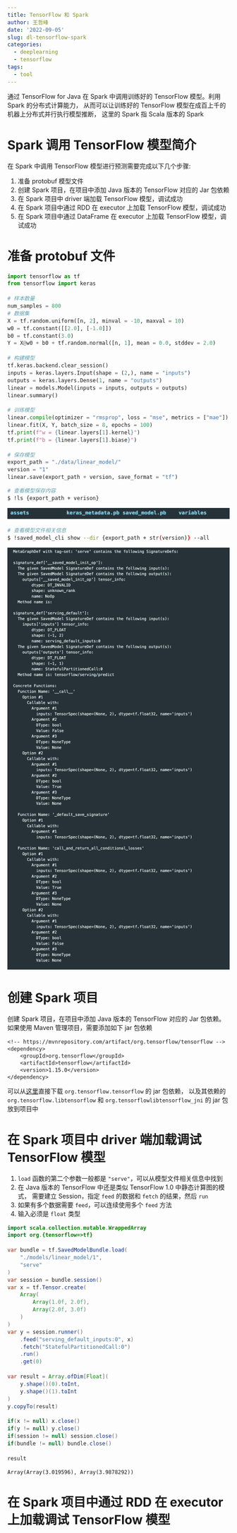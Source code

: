 ```yaml
---
title: TensorFlow 和 Spark
author: 王哲峰
date: '2022-09-05'
slug: dl-tensorflow-spark
categories:
  - deeplearning
  - tensorflow
tags:
  - tool
---
```


通过 TensorFlow for Java 在 Spark 中调用训练好的 TensorFlow 模型。利用 Spark 的分布式计算能力，
从而可以让训练好的 TensorFlow 模型在成百上千的机器上分布式并行执行模型推断，
这里的 Spark 指 Scala 版本的 Spark

# Spark 调用 TensorFlow 模型简介

在 Spark 中调用 TensorFlow 模型进行预测需要完成以下几个步骤:

1. 准备 protobuf 模型文件
2. 创建 Spark 项目，在项目中添加 Java 版本的 TensorFlow 对应的 Jar 包依赖
3. 在 Spark 项目中 driver 端加载 TensorFlow 模型，调试成功
4. 在 Spark 项目中通过 RDD 在 executor 上加载 TensorFlow 模型，调试成功
5. 在 Spark 项目中通过 DataFrame 在 executor 上加载 TensorFlow 模型，调试成功

# 准备 protobuf 文件

```python
import tensorflow as tf
from tensorflow import keras

# 样本数量
num_samples = 800
# 数据集
X = tf.random.uniform([n, 2], minval = -10, maxval = 10)
w0 = tf.constant([[2.0], [-1.0]])
b0 = tf.constant(3.0)
Y = X@w0 + b0 + tf.random.normal([n, 1], mean = 0.0, stddev = 2.0)

# 构建模型
tf.keras.backend.clear_session()
inputs = keras.layers.Input(shape = (2,), name = "inputs")
outputs = keras.layers.Dense(1, name = "outputs")
linear = models.Model(inputs = inputs, outputs = outputs)
linear.summary()

# 训练模型
linear.compile(optimizer = "rmsprop", loss = "mse", metrics = ["mae"])
linear.fit(X, Y, batch_size = 8, epochs = 100)
tf.print(f"w = {linear.layers[1].kernel}")
tf.print(f"b = {linear.layers[1].biase}")

# 保存模型
export_path = "./data/linear_model/"
version = "1"
linear.save(export_path + version, save_format = "tf")
```

```bash
# 查看模型保存内容
$ !ls {export_path + verison}
```

![img](images/model_path.png)

```bash
# 查看模型文件相关信息
$ !saved_model_cli show --dir {export_path + str(version)} --all
```

![img](images/model.png)

# 创建 Spark 项目

创建 Spark 项目，在项目中添加 Java 版本的 TensorFlow 对应的 Jar 包依赖。
如果使用 Maven 管理项目，需要添加如下 jar 包依赖

```jar
<!-- https://mvnrepository.com/artifact/org.tensorflow/tensorflow -->
<dependency>
    <groupId>org.tensorflow</groupId>
    <artifactId>tensorflow</artifactId>
    <version>1.15.0</version>
</dependency>
```

可以从[这里](https://mvnrepository.com/artifact/org.tensorflow/tensorflow/1.15.0)直接下载 
`org.tensorflow.tensorflow` 的 jar 包依赖，
以及其依赖的 `org.tensorflow.libtensorflow` 和 `org.tensorflowlibtensorflow_jni` 的 jar 包放到项目中

# 在 Spark 项目中 driver 端加载调试 TensorFlow 模型

1. `load` 函数的第二个参数一般都是 `"serve"`，可以从模型文件相关信息中找到
2. 在 Java 版本的 TensorFlow 中还是类似 TensorFlow 1.0 中静态计算图的模式，
   需要建立 Session，指定 `feed` 的数据和 `fetch` 的结果，然后 `run`
3. 如果有多个数据需要 `feed`，可以连续使用多个 `feed` 方法
4. 输入必须是 `float` 类型

```java
import scala.collection.mutable.WrappedArray
import org.{tensorflow=>tf}

var bundle = tf.SavedModelBundle.load(
    "./models/linear_model/1", 
    "serve"
)
var session = bundle.session()
var x = tf.Tensor.create(
    Array(
        Array(1.0f, 2.0f), 
        Array(2.0f, 3.0f)
    )
)
var y = session.runner()
    .feed("serving_default_inputs:0", x)
    .fetch("StatefulPartitionedCall:0")
    .run()
    .get(0)

var result = Array.ofDim[Float](
    y.shape()(0).toInt, 
    y.shape()(1).toInt
)
y.copyTo(result)

if(x != null) x.close()
if(y != null) y.close()
if(session != null) session.close()
if(bundle != null) bundle.close()

result
```

```
Array(Array(3.019596), Array(3.9878292))
```

# 在 Spark 项目中通过 RDD 在 executor 上加载调试 TensorFlow 模型


